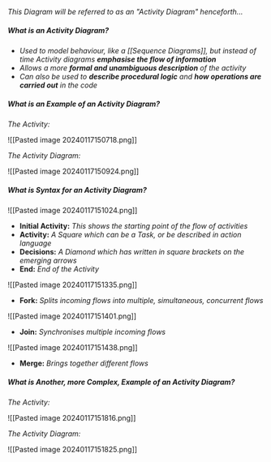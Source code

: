 *This Diagram will be referred to as an "Activity Diagram" henceforth...*


##### What is an Activity Diagram?

- *Used to model behaviour, like a [[Sequence Diagrams]], but instead of time Activity diagrams **emphasise the flow of information***
- *Allows a more **formal and unambiguous description** of the activity*
- *Can also be used to **describe procedural logic** and **how operations are carried out** in the code*


##### What is an Example of an Activity Diagram?

*The Activity:*

![[Pasted image 20240117150718.png]]

*The Activity Diagram:*

![[Pasted image 20240117150924.png]]


##### What is Syntax for an Activity Diagram?

![[Pasted image 20240117151024.png]]

- **Initial Activity:** *This shows the starting point of the flow of activities*
- **Activity:** *A Square which can be a Task, or be described in action language*
- **Decisions:** *A Diamond which has written in square brackets on the emerging arrows*
- **End:** *End of the Activity*

![[Pasted image 20240117151335.png]]

- **Fork:** *Splits incoming flows into multiple, simultaneous, concurrent flows*

![[Pasted image 20240117151401.png]]

 - **Join:** *Synchronises multiple incoming flows*

![[Pasted image 20240117151438.png]]

- **Merge:** *Brings together different flows*


##### What is Another, more Complex, Example of an Activity Diagram?

*The Activity:*

![[Pasted image 20240117151816.png]]

*The Activity Diagram:*

![[Pasted image 20240117151825.png]]